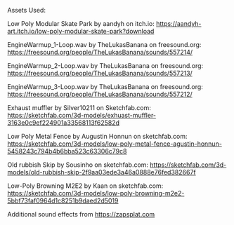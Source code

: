 Assets Used:

Low Poly Modular Skate Park by aandyh on itch.io:
https://aandyh-art.itch.io/low-poly-modular-skate-park?download

EngineWarmup_1-Loop.wav by TheLukasBanana on freesound.org:
https://freesound.org/people/TheLukasBanana/sounds/557214/

EngineWarmup_2-Loop.wav by TheLukasBanana on freesound.org:
https://freesound.org/people/TheLukasBanana/sounds/557213/

EngineWarmup_3-Loop.wav by TheLukasBanana on freesound.org:
https://freesound.org/people/TheLukasBanana/sounds/557212/

Exhaust muffler by Silver10211 on Sketchfab.com:
https://sketchfab.com/3d-models/exhuast-muffler-3163e0c9ef224901a33568113f62582d

Low Poly Metal Fence by Augustin Honnun on sketchfab.com:
https://sketchfab.com/3d-models/low-poly-metal-fence-agustin-honnun-5458243c794b4b6bba523c63306c79c8

Old rubbish Skip by Sousinho on sketchfab.com:
https://sketchfab.com/3d-models/old-rubbish-skip-2f9aa03ede3a46a0888e76fed382667f

Low-Poly Browning M2E2 by Kaan on sketchfab.com:
https://sketchfab.com/3d-models/low-poly-browning-m2e2-5bbf73faf0964d1c8251b9daed2d5019

Additional sound effects from https://zapsplat.com